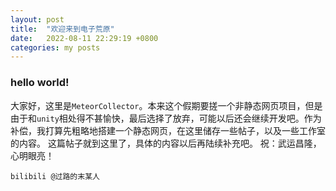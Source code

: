 ```yaml
---
layout: post
title:  "欢迎来到电子荒原"
date:   2022-08-11 22:29:19 +0800
categories: my posts
---
```

### hello world!
大家好，这里是`MeteorCollector`。本来这个假期要搓一个非静态网页项目，但是由于和`unity`相处得不甚愉快，最后选择了放弃，可能以后还会继续开发吧。作为补偿，我打算先粗略地搭建一个静态网页，在这里储存一些帖子，以及一些工作室的内容。
这篇帖子就到这里了，具体的内容以后再陆续补充吧。
祝：武运昌隆，心明眼亮！

`bilibili @过路的末某人`